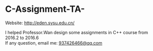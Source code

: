 # C-Assignment-TA-

Website: http://eden.sysu.edu.cn/</br>

I helped Professor.Wan design some assignments in C++ course from 2016.2 to 2016.6</br>
If any question, email me: 937426466@qq.com</br>
